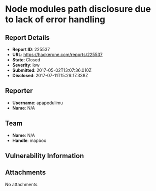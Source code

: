# Node modules path disclosure due to lack of error handling

## Report Details
- **Report ID**: 225537
- **URL**: https://hackerone.com/reports/225537
- **State**: Closed
- **Severity**: low
- **Submitted**: 2017-05-02T13:07:36.010Z
- **Disclosed**: 2017-07-11T15:26:17.338Z

## Reporter
- **Username**: apapedulimu
- **Name**: N/A

## Team
- **Name**: N/A
- **Handle**: mapbox

## Vulnerability Information


## Attachments
No attachments
